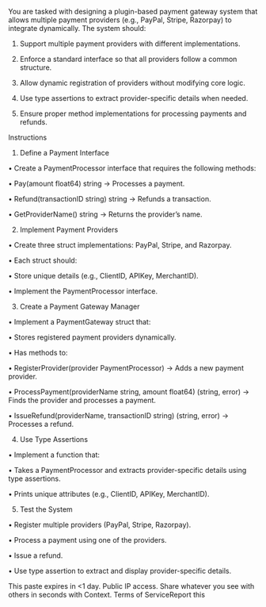 
You are tasked with designing a plugin-based payment gateway system that allows multiple payment providers (e.g., PayPal, Stripe, Razorpay) to integrate dynamically. The system should:

1. Support multiple payment providers with different implementations.

2. Enforce a standard interface so that all providers follow a common structure.

3. Allow dynamic registration of providers without modifying core logic.

4. Use type assertions to extract provider-specific details when needed.

5. Ensure proper method implementations for processing payments and refunds.

Instructions



1. Define a Payment Interface

• Create a PaymentProcessor interface that requires the following methods:

• Pay(amount float64) string → Processes a payment.

• Refund(transactionID string) string → Refunds a transaction.

• GetProviderName() string → Returns the provider’s name.



2. Implement Payment Providers

• Create three struct implementations: PayPal, Stripe, and Razorpay.

• Each struct should:

• Store unique details (e.g., ClientID, APIKey, MerchantID).

• Implement the PaymentProcessor interface.



3. Create a Payment Gateway Manager

• Implement a PaymentGateway struct that:

• Stores registered payment providers dynamically.

• Has methods to:

• RegisterProvider(provider PaymentProcessor) → Adds a new payment provider.

• ProcessPayment(providerName string, amount float64) (string, error) → Finds the provider and processes a payment.

• IssueRefund(providerName, transactionID string) (string, error) → Processes a refund.



4. Use Type Assertions

• Implement a function that:

• Takes a PaymentProcessor and extracts provider-specific details using type assertions.

• Prints unique attributes (e.g., ClientID, APIKey, MerchantID).



5. Test the System

• Register multiple providers (PayPal, Stripe, Razorpay).

• Process a payment using one of the providers.

• Issue a refund.

• Use type assertion to extract and display provider-specific details.





This paste expires in <1 day. Public IP access. Share whatever you see with others in seconds with  Context. Terms of ServiceReport this